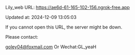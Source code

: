 Lily_web URL: https://ae6d-61-165-102-156.ngrok-free.app

Updated at: 2024-12-09 13:05:03

If you cannot open this URL, the server might be down.

Please contact: 

goley04@foxmail.com Or Wechat:GL_yeaH